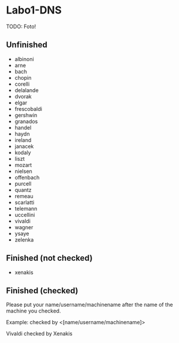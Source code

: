 # Labo1-DNS

TODO: Foto!


## Unfinished

- albinoni
- arne
- bach
- chopin
- corelli
- delalande
- dvorak
- elgar
- frescobaldi
- gershwin
- granados
- handel
- haydn
- ireland
- janacek
- kodaly
- liszt
- mozart
- nielsen
- offenbach
- purcell
- quantz
- remeau
- scarlatti
- telemann
- uccellini
- vivaldi
- wagner
- ysaye
- zelenka



## Finished (not checked)

- xenakis

## Finished (checked)

Please put your name/username/machinename after the name of the machine you checked.

Example:
<Machine name> checked by <[name/username/machinename]>

Vivaldi checked by Xenakis
